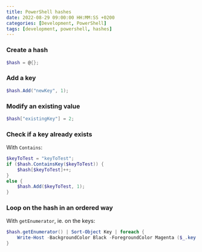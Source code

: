 ```yaml
---
title: PowerShell hashes
date: 2022-08-29 09:00:00 HH:MM:SS +0200
categories: [Development, PowerShell]
tags: [development, powershell, hashes]
---
```


### Create a hash

```powershell
$hash = @{};
```

### Add a key

```powershell
$hash.Add("newKey", 1);
```

### Modify an existing value

```powershell
$hash["existingKey"] = 2;
```

### Check if a key already exists

With `Contains`:

```powershell
$keyToTest = "keyToTest";
if ($hash.ContainsKey($keyToTest)) {
    $hash[$keyToTest]++;
}
else {
    $hash.Add($keyToTest, 1);
}
```

### Loop on the hash in an ordered way

With `getEnumerator`, ie. on the keys:

```powershell
$hash.getEnumerator() | Sort-Object Key | foreach {
    Write-Host -BackgroundColor Black -ForegroundColor Magenta ($_.key + ";" + $_.value);
}
```

